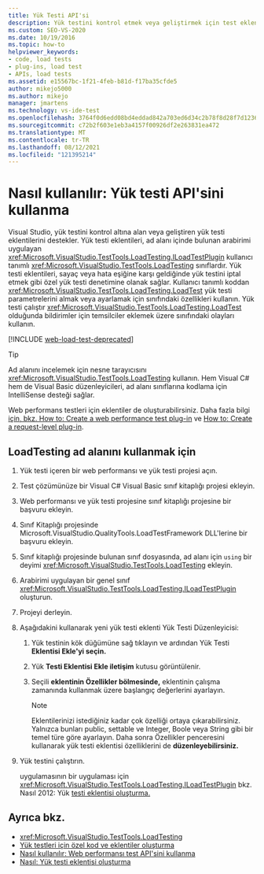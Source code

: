 ```yaml
---
title: Yük Testi API'si
description: Yük testini kontrol etmek veya geliştirmek için test eklentilerini destekleyen yük testi API'sini kullanmayı öğrenin.
ms.custom: SEO-VS-2020
ms.date: 10/19/2016
ms.topic: how-to
helpviewer_keywords:
- code, load tests
- plug-ins, load test
- APIs, load tests
ms.assetid: e15567bc-1f21-4feb-b81d-f17ba35cfde5
author: mikejo5000
ms.author: mikejo
manager: jmartens
ms.technology: vs-ide-test
ms.openlocfilehash: 3764f0d6edd08bd4eddad842a703ed6d34c2b78f8d28f7d1236f78d2c67acb7a
ms.sourcegitcommit: c72b2f603e1eb3a4157f00926df2e263831ea472
ms.translationtype: MT
ms.contentlocale: tr-TR
ms.lasthandoff: 08/12/2021
ms.locfileid: "121395214"
---
```

# <a name="how-to-use-the-load-test-api"></a>Nasıl kullanılır: Yük testi API'sini kullanma

Visual Studio, yük testini kontrol altına alan veya geliştiren yük testi eklentilerini destekler. Yük testi eklentileri, ad alanı içinde bulunan arabirimi uygulayan <xref:Microsoft.VisualStudio.TestTools.LoadTesting.ILoadTestPlugin> kullanıcı tanımlı <xref:Microsoft.VisualStudio.TestTools.LoadTesting> sınıflardır. Yük testi eklentileri, sayaç veya hata eşiğine karşı geldiğinde yük testini iptal etmek gibi özel yük testi denetimine olanak sağlar. Kullanıcı tanımlı koddan <xref:Microsoft.VisualStudio.TestTools.LoadTesting.LoadTest> yük testi parametrelerini almak veya ayarlamak için sınıfındaki özellikleri kullanın. Yük testi çalıştır <xref:Microsoft.VisualStudio.TestTools.LoadTesting.LoadTest> olduğunda bildirimler için temsilciler eklemek üzere sınıfındaki olayları kullanın.

[!INCLUDE [web-load-test-deprecated](includes/web-load-test-deprecated.md)]

> [!TIP]
> Ad alanını incelemek için nesne tarayıcısını <xref:Microsoft.VisualStudio.TestTools.LoadTesting> kullanın. Hem Visual C# hem de Visual Basic düzenleyicileri, ad alanı sınıflarına kodlama için IntelliSense desteği sağlar.

Web performans testleri için eklentiler de oluşturabilirsiniz. Daha fazla bilgi [için, bkz. How to: Create a web performance test plug-in](../test/how-to-create-a-web-performance-test-plug-in.md) ve [How to: Create a request-level plug-in](../test/how-to-create-a-request-level-plug-in.md).

## <a name="to-use-the-loadtesting-namespace"></a>LoadTesting ad alanını kullanmak için

1. Yük testi içeren bir web performansı ve yük testi projesi açın.

2. Test çözümünüze bir Visual C# Visual Basic sınıf kitaplığı projesi ekleyin.

3. Web performansı ve yük testi projesine sınıf kitaplığı projesine bir başvuru ekleyin.

4. Sınıf Kitaplığı projesinde Microsoft.VisualStudio.QualityTools.LoadTestFramework DLL'lerine bir başvuru ekleyin.

5. Sınıf kitaplığı projesinde bulunan sınıf dosyasında, ad alanı için `using` bir deyimi <xref:Microsoft.VisualStudio.TestTools.LoadTesting> ekleyin.

6. Arabirimi uygulayan bir genel sınıf <xref:Microsoft.VisualStudio.TestTools.LoadTesting.ILoadTestPlugin> oluşturun.

7. Projeyi derleyin.

8. Aşağıdakini kullanarak yeni yük testi eklenti Yük Testi Düzenleyicisi:

    1. Yük testinin kök düğümüne sağ tıklayın ve ardından Yük Testi **Eklentisi Ekle'yi seçin.**

    2. Yük **Testi Eklentisi Ekle iletişim** kutusu görüntülenir.

    3. Seçili **eklentinin Özellikler bölmesinde,** eklentinin çalışma zamanında kullanmak üzere başlangıç değerlerini ayarlayın.

        > [!NOTE]
        > Eklentilerinizi istediğiniz kadar çok özelliği ortaya çıkarabilirsiniz. Yalnızca bunları public, settable ve Integer, Boole veya String gibi bir temel türe göre ayarlayın. Daha sonra Özellikler penceresini kullanarak yük testi eklentisi özelliklerini de **düzenleyebilirsiniz.**

9. Yük testini çalıştırın.

     uygulamasının bir uygulaması için <xref:Microsoft.VisualStudio.TestTools.LoadTesting.ILoadTestPlugin> bkz. Nasıl 2012: Yük [testi eklentisi oluşturma.](../test/how-to-create-a-load-test-plug-in.md)

## <a name="see-also"></a>Ayrıca bkz.

- <xref:Microsoft.VisualStudio.TestTools.LoadTesting>
- [Yük testleri için özel kod ve eklentiler oluşturma](../test/create-custom-code-and-plug-ins-for-load-tests.md)
- [Nasıl kullanılır: Web performansı test API'sini kullanma](../test/how-to-use-the-web-performance-test-api.md)
- [Nasıl: Yük testi eklentisi oluşturma](../test/how-to-create-a-load-test-plug-in.md)
